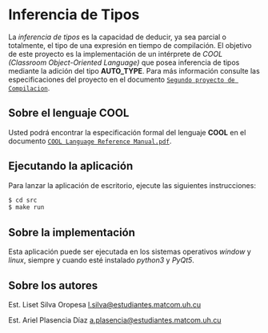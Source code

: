 # Inferencia de Tipos

La *inferencia de tipos* es la capacidad de deducir, ya sea parcial o totalmente, el tipo de una expresión en tiempo de compilación. El objetivo de este proyecto es la implementación de un intérprete de _COOL (Classroom Object-Oriented Language)_ que posea inferencia de tipos mediante la adición del tipo **AUTO_TYPE**. Para más información consulte las especificaciones del proyecto en el documento [`Segundo proyecto de Compilacion`](/docs/Orientacion.pdf).

## Sobre el lenguaje COOL

Usted podrá encontrar la especificación formal del lenguaje **COOL** en el documento [`COOL Language Reference Manual.pdf`](/docs/Manual.pdf).

## Ejecutando la aplicación

Para lanzar la aplicación de escritorio, ejecute las siguientes instrucciones:

```bash
$ cd src
$ make run
```

## Sobre la implementación

Esta aplicación puede ser ejecutada en los sistemas operativos *window* y *linux*, siempre y cuando esté instalado *python3* y *PyQt5*.

## Sobre los autores

Est. Liset Silva Oropesa l.silva@estudiantes.matcom.uh.cu

Est. Ariel Plasencia Díaz a.plasencia@estudiantes.matcom.uh.cu
